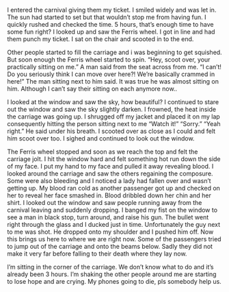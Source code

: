 I entered the carnival giving them my ticket. I smiled widely and was let in. The sun had started to set but that wouldn’t stop me from having fun. I quickly rushed and checked the time. 5 hours, that’s enough time to have some fun right? I looked up and saw the Ferris wheel. I got in line and had them punch my ticket. I sat on the chair and scooted in to the end.

Other people started to fill the carriage and i was beginning to get squished. But soon enough the Ferris wheel started to spin. “Hey, scoot over, your practically sitting on me.” A man said from the seat across from me. “I can’t! Do you seriously think I can move over here?! We’re basically crammed in here!” The man sitting next to him said. It was true he was almost sitting on him. Although I can’t say their sitting on each anymore now.. 

I looked at the window and saw the sky, how beautiful? I continued to stare out the window and saw the sky slightly darken. I frowned, the heat inside the carriage was going up. I shrugged off my jacket and placed it on my lap consequently hitting the person sitting next to me “Watch it!” 
“Sorry.”
“Yeah right.” He said under his breath. I scooted over as close as I could and felt him scoot over too. I sighed and continued to look out the window.

The Ferris wheel stopped and soon as we reach the top and felt the carriage jolt. I hit the window hard and felt something hot run down the side of my face. I put my hand to my face and pulled it away revealing blood. I looked around the carriage and saw the others regaining the composure. Some were also bleeding and I noticed a lady had fallen over and wasn’t getting up. My blood ran cold as another passenger got up and checked on her to reveal her face smashed in. Blood dribbled down her chin and her shirt. I looked out the window and saw people running away from the carnival leaving and suddenly dropping. I banged my fist on the window to see a man in black stop, turn around, and raise his gun. The bullet went right through the glass and I ducked just in time. Unfortunately the guy next to me was shot. He dropped onto my shoulder and I pushed him off. Now this brings us here to where we are right now. Some of the passengers tried to jump out of the carriage and onto the beams below. Sadly they did not make it very far before falling to their death where they lay now. 

I’m sitting in the corner of the carriage. We don’t know what to do and it’s already been 3 hours. I’m shaking the other people around me are starting to lose hope and are crying. My phones going to die, pls somebody help us.
